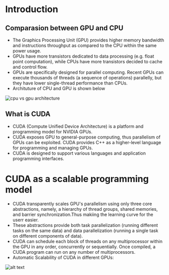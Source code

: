 # Introduction

## Comparasion between GPU and CPU

- The Graphics Processing Unit (GPU) provides higher memory bandwidth and instructions throughput as compared to the CPU within the same power usage.
- GPUs have more transistors dedicated to data processing (e.g. float point computation), while CPUs have more transistors decided to cache and control flow.
- GPUs are specifically designed for parallel computing. Recent GPUs can execute thousands of threads (a sequence of operations) parallelly, but they have lower single-thread performance than CPUs.
- Archituture of CPU and GPU is shown below

![cpu vs gpu architecture](GPU_CPU_architecture.PNG)

## What is CUDA

- CUDA (Compute Unified Device Architecture) is a platform and programming model for NVIDIA GPUs.
- CUDA exposes GPU to general-purpose computing, thus parallelism of GPUs can be exploited. CUDA provides C++ as a higher-level language for programming and managing GPUs.
- CUDA is designed to support various languages and application programming interfaces.

# CUDA as a scalable programming model

- CUDA transparently scales GPU's parallelism using only three core abstractions, namely, a hierarchy of thread groups, shared memories, and barrier synchronization.Thus makiing the learning curve for the userr easier.
- These abstractions provide both task parallelization (running different tasks on the same data) and data parallelization (running a single task on different components of data).
- CUDA can schedule each block of threads on any multiprocessor within the GPU in any order, concurrently or sequentially. Once compiled, a CUDA program can run on any number of multiprocessors.
- Automatic Scalability of CUDA in different GPUs:

![alt text](automatic-scalability.png)
